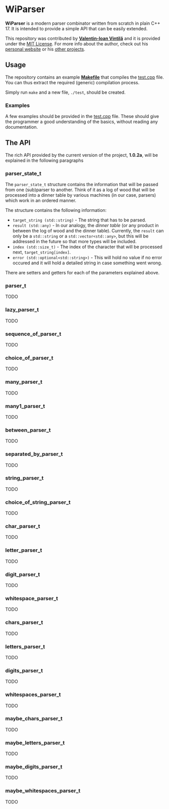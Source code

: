 # WiParser

**WiParser** is a modern parser combinator written from scratch in plain C++ 17. It is intended to provide a simple API that can be easily extended.

This repository was contributed by [**Valentin-Ioan Vintilă**](https://www.v-vintila.com) and it is provided under the [MIT License](./LICENSE). For more info about the author, check out his [personal website](https://www.v-vintila.com) or his [other projects](https://www.github.com/w1bb).

## Usage

The repository contains an example [**Makefile**](./Makefile) that compiles the [test.cpp](./test.cpp) file. You can thus extract the required (generic) compilation process.

Simply run `make` and a new file, `./test`, should be created.

### Examples

A few examples should be provided in the [test.cpp](./test.cpp) file. These should give the programmer a good understanding of the basics, without reading any documentation.

## The API

The rich API provided by the current version of the project, **1.0.2a**, will be explained in the following paragraphs

### parser_state_t

The `parser_state_t` structure contains the information that will be passed from one (sub)parser to another. Think of it as a log of wood that will be processed into a dinner table by various machines (in our case, parsers) which work in an ordered manner.

The structure contains the following information:

- `target_string (std::string)` - The string that has to be parsed.
- `result (std::any)` - In our analogy, the _dinner table_ (or any product in between the log of wood and the dinner table). Currently, the `result` can only be a `std::string` or a `std::vector<std::any>`, but this will be addressed in the future so that more types will be included.
- `index (std::size_t)` - The index of the character that will be processed next, `target_string[index]`.
- `error (std::optional<std::string>)` - This will hold no value if no error occured and it will hold a detailed string in case something went wrong.

There are setters and getters for each of the parameters explained above.

### parser_t

TODO

### lazy_parser_t

TODO

### sequence_of_parser_t

TODO

### choice_of_parser_t

TODO

### many_parser_t

TODO

### many1_parser_t

TODO

### between_parser_t

TODO

### separated_by_parser_t

TODO

### string_parser_t

TODO

### choice_of_string_parser_t

TODO

### char_parser_t

TODO

### letter_parser_t

TODO

### digit_parser_t

TODO

### whitespace_parser_t

TODO

### chars_parser_t

TODO

### letters_parser_t

TODO

### digits_parser_t

TODO

### whitespaces_parser_t

TODO

### maybe_chars_parser_t

TODO

### maybe_letters_parser_t

TODO

### maybe_digits_parser_t

TODO

### maybe_whitespaces_parser_t

TODO
